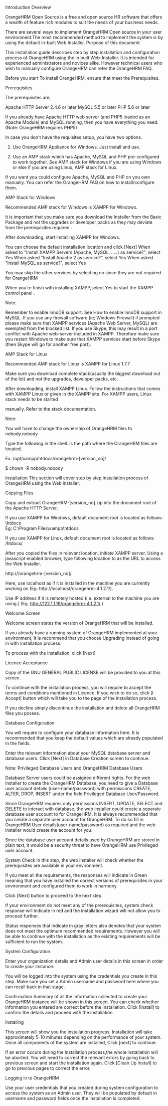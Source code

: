 Introduction
Overview

OrangeHRM Open Source is a free and open source HR software that offers a wealth of feature rich modules to suit the needs of your business needs.

There are several ways to implement OrangeHRM Open source in your user environment.The most recommended method to implement the system is by using the default in-built Web Installer.
Purpose of this document

This installation guide describes step by step installation and configuration process of OrangeHRM using the in built Web-Installer. It is intended for experienced administrators and novices alike. However technical users who wish to manually configure OrangeHRM can refer the OrangeHRM FAQ.


Before you start
To install OrangeHRM, ensure that meet the Prerequisites.

Prerequisites

The prerequisites are;

Apache HTTP Server 2.4.6 or later
MySQL 5.5 or later
PHP 5.6 or later

If you already have Apache HTTP web server (and PHP5 loaded as an Apache Module) and MySQL running, then you have everything you need. (Note: OrangeHRM requires PHP5)

In case you don't have the requisites setup, you have two options.

1. Use OrangeHRM Appliance for Windows. Just install and use.

2. Use an AMP stack which has Apache, MySQL and PHP pre-configured to work together. See AMP stack for Windows if you are using Windows or else if you are using Linux, AMP stack for Linux.

If you want you could configure Apache, MySQL and PHP on you own manually. You can refer the OrangeHRM FAQ on how to install/configure them.

AMP Stack for Windows

Recommended AMP stack for Windows is XAMPP for Windows. 

It is important that you make sure you download the Installer from the Basic Package and not the upgrades or developer packs as they may deviate from the prerequisites required . 

After downloading, start installing XAMPP for Windows.


You can choose the default installation location and click [Next]
When asked to "Install XAMPP Servers (Apache, MySQL, .....) as service?", select Yes
When asked "Install Apache 2 as service?", select Yes
When asked "Install MySQL as service?", select Yes

You may skip the other services by selecting no since they are not required for OrangeHRM


When you’re finish with installing XAMPP,select Yes to start the XAMPP control panel .

Note:

Remember to enable InnoDB support. See How to enable InnoDB support in MySQL.
If you use any firewall software (ie; Windows Firewall) if prompted please make sure that XAMPP services (Apache Web Server, MySQL) are exempted from the blocked list.
If you use Skype, this may result in a port conflict with Apache web-server included in XAMPP. Therefore make sure you restart Windows to make sure that XAMPP services start before Skype (then Skype will go for another free port).

AMP Stack for Linux
 
Recommended AMP stack for Linux is XAMPP for Linux 1.7.7
 
Make sure you download complete stack(usually the biggest download out of the lot) and not the upgrades, developer packs, etc.
 
After downloading, install XAMPP Linux. Follow the instructions that comes with XAMPP Linux or given in the XAMPP site. For XAMPP users, Linux stack needs to be started 

manually. Refer to the stack documentation.


Note:

You will have to change the ownership of OrangeHRM files to nobody.nobody


Type the following in the shell. <orangehrm> is the path where the OrangeHRM files are located. 

Ex. /opt/xampp/htdocs/orangehrm-[version_no]/

$ chown -R nobody.nobody <orangehrm>



Installation
This section will cover step by step installation process of OrangeHRM using the Web installer.

Copying Files

Copy and extract OrangeHRM-[version_no].zip into the document root of the Apache HTTP Server. 

If you use XAMPP for Windows, default document root is located as follows:
              <XAMPP Installed Location>\htdocs\
            Eg:  C:\Program Files\xampp\htdocs

If you use XAMPP for Linux, default document root is located as follows:
            <XAMPP Installed Location>/htdocs/

After you copied the files in relevant location, initiate XAMPP server. Using a javascript enabled browser, type following location to as the URL to access the  Web Installer.

http://<webhost>/orangehrm-[version_no]/

Here, use localhost as <webhost> if it is installed in the machine you are currently working on (Eg: http://localhost/orangehrm-4.1.2.1/). 

Use IP address if it is remotely hosted (i.e. external to the machine you are using.) (Eg. http://122.1.1.18/orangehrm-4.1.2.1/ )

Welcome Screen


Welcome screen states the version of OrangeHRM that will be installed. 

If you already have a running system of OrangeHRM implemented at your environment, It is recommend that you choose Upgrading instead of going in with installation process.

To process with the installation, click [Next]



Licence Acceptance

Copy of the GNU GENERAL PUBLIC LICENSE will be provided to you at this screen.
 

 
To continue with the installation process, you will require to accept the terms and conditions mentioned in Licence. If you wish to do so, click [I Accept] button which will take you to the page of the installation process.

If you decline simply discontinue the installation and delete all OrangeHRM files you posses.
 
Database Configuration

You will require to configure your database information here. It is recommended that you keep the default values which are already populated in the fields. 

Enter the relevant information about your MySQL database server and database users.
Click [Next] in Database Creation screen to continue.



Note: Privileged Database Users and OrangeHRM Database Users

Database Server users could be assigned different rights. For the web installer to create the OrangeHRM Database, you need to give a Database user account details (user-name/password) with permissions CREATE, ALTER, DROP, INSERT under the field Privileged Database User/Password.

Since OrangeHRM requires only permissions INSERT, UPDATE, SELECT and DELETE to interact with database, the web installer could create a separate database user account to for OrangeHRM. It is always recommended that you create a separate user account for OrangeHRM. To do so fill in OrangeHRM User details(user-name/password) as required and the web-installer would create the account for you.

Since the database user account details used by OrangeHRM are stored in plain text, it would be a security threat to have OrangeHRM use Privileged user account.

System Check
In this step, the web installer will check whether the prerequisites are available in your environment. 

If you meet all the requirements, the responses will indicate in Green meaning that you have installed the correct versions of prerequisites in your environment and configured them to work in harmony.

Click [Next] button to proceed to the next step.

If your environment do not meet any of the prerequisites, system check response will indicate in red and the installation wizard will not allow you to proceed further. 

Status responses that indicate in gray letters also denotes that your system does not meet the optimum recommended requirements. However you will be able to continue with the installation as the existing requirements will be sufficient to run the system.

System Configuration

Enter your organization details and Admin user details in this screen in order to create your instance. 

You will be logged into the system using the credentials you create in this step. Make sure you set a Admin username and password here where you can recall back in that stage.

Confirmation
Summary of all the information collected to create your OrangeHRM instance will be shown in this screen. You can check whether information you entered are correct before the installation. Click [Install] to confirm the details and proceed with the installation.

Installing

This screen will  show you the installation progress. Installation will take approximately 5-10 minutes depending on the performance of your system.
Once all components of the system are installed, Click [next] to continue.


If an error occurs during the installation process,the whole installation will be aborted. You will need to correct the relevant errors by going back to previous screen and start the installation again. Click [Clean Up Install] to go to previous pages to correct the error.

Logging in to OrangeHRM

Use your user credentials that you created during system configuration to access the system as an Admin user. They will be populated by default in username and password fields once the installation is completed.  


 





